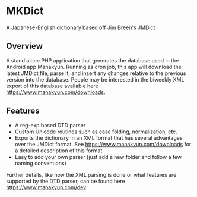 # MKDict
A Japanese-English dictionary based off Jim Breen's JMDict

## Overview
A stand alone PHP application that generates the database used in the Android app Manakyun. Running as cron job, this app will download the latest JMDict file, parse it, and insert any changes relative to the previous version into the database. People may be interested in the biweekly XML export of this database available here https://www.manakyun.com/downloads.

## Features
* A reg-exp based DTD parser
* Custom Unicode routines such as case folding, normalization, etc.
* Exports the dictionary in an XML format that has several advantages over the JMDict format. See https://www.manakyun.com/downloads for a detailed description of this format
* Easy to add your own parser (just add a new folder and follow a few naming conventions)


Further details, like how the XML parsing is done or what features are supported by the DTD parser, can be found here https://www.manakyun.com/dev

